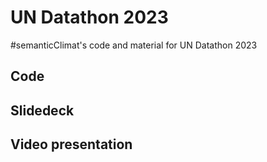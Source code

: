 # UN Datathon 2023

 #semanticClimat's code and material for UN Datathon 2023

## Code


## Slidedeck

## Video presentation

 
